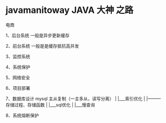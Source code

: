 # javamanitoway  JAVA 大神 之路

电商

1、后台系统  一般是异步更新缓存

2、前台系统  一般是是缓存抵抗高并发

3、监控系统

4、系统保护

5、网络安全

6、项目部署

7、数据库设计  mysql 主从复制（一主多从，读写分离）
  |
  |___索引优化
  |
  |———存储过程、存储函数
  |
  |___sql优化
  |
  |___慢查询
  
 8、系统熔断保护
 

